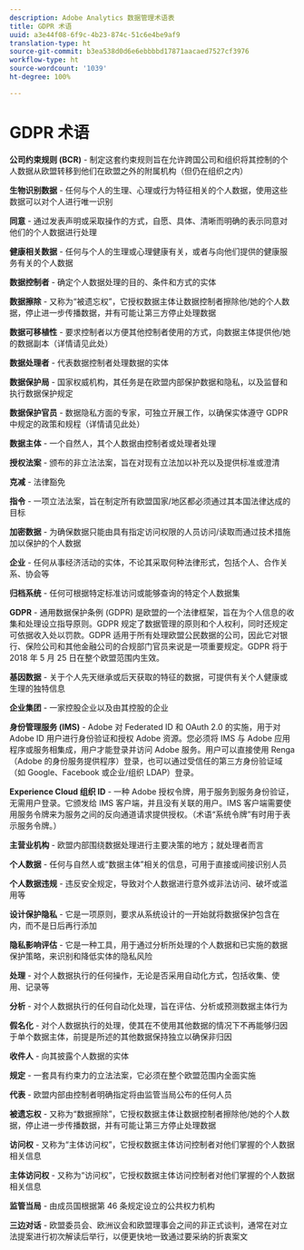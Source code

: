 ```yaml
---
description: Adobe Analytics 数据管理术语表
title: GDPR 术语
uuid: a3e44f08-6f9c-4b23-874c-51c6e4be9af9
translation-type: ht
source-git-commit: b3ea538d0d6e6ebbbbd17871aacaed7527cf3976
workflow-type: ht
source-wordcount: '1039'
ht-degree: 100%

---
```



# GDPR 术语

**公司约束规则 (BCR)** - 制定这套约束规则旨在允许跨国公司和组织将其控制的个人数据从欧盟转移到他们在欧盟之外的附属机构（但仍在组织之内）

**生物识别数据** - 任何与个人的生理、心理或行为特征相关的个人数据，使用这些数据可以对个人进行唯一识别

**同意** - 通过发表声明或采取操作的方式，自愿、具体、清晰而明确的表示同意对他们的个人数据进行处理

**健康相关数据** - 任何与个人的生理或心理健康有关，或者与向他们提供的健康服务有关的个人数据

**数据控制者** - 确定个人数据处理的目的、条件和方式的实体

**数据擦除** - 又称为“被遗忘权”，它授权数据主体让数据控制者擦除他/她的个人数据，停止进一步传播数据，并有可能让第三方停止处理数据

**数据可移植性** - 要求控制者以方便其他控制者使用的方式，向数据主体提供他/她的数据副本（详情请见此处）

**数据处理者** - 代表数据控制者处理数据的实体

**数据保护局** - 国家权威机构，其任务是在欧盟内部保护数据和隐私，以及监督和执行数据保护规定

**数据保护官员** - 数据隐私方面的专家，可独立开展工作，以确保实体遵守 GDPR 中规定的政策和规程（详情请见此处）

**数据主体** - 一个自然人，其个人数据由控制者或处理者处理

**授权法案** - 颁布的非立法法案，旨在对现有立法加以补充以及提供标准或澄清

**克减** - 法律豁免

**指令** - 一项立法法案，旨在制定所有欧盟国家/地区都必须通过其本国法律达成的目标

**加密数据** - 为确保数据只能由具有指定访问权限的人员访问/读取而通过技术措施加以保护的个人数据

**企业** - 任何从事经济活动的实体，不论其采取何种法律形式，包括个人、合作关系、协会等

**归档系统** - 任何可根据特定标准访问或能够查询的特定个人数据集

**GDPR** - 通用数据保护条例 (GDPR) 是欧盟的一个法律框架，旨在为个人信息的收集和处理设立指导原则。GDPR 规定了数据管理的原则和个人权利，同时还规定可依据收入处以罚款。GDPR 适用于所有处理欧盟公民数据的公司，因此它对银行、保险公司和其他金融公司的合规部门官员来说是一项重要规定。GDPR 将于 2018 年 5 月 25 日在整个欧盟范围内生效。

**基因数据** - 关于个人先天继承或后天获取的特征的数据，可提供有关个人健康或生理的独特信息

**企业集团** - 一家控股企业以及由其控股的企业

**身份管理服务 (IMS)** - Adobe 对 Federated ID 和 OAuth 2.0 的实施，用于对 Adobe ID 用户进行身份验证和授权 Adobe 资源。您必须将 IMS 与 Adobe 应用程序或服务相集成，用户才能登录并访问 Adobe 服务。用户可以直接使用 Renga（Adobe 的身份服务提供程序）登录，也可以通过受信任的第三方身份验证域（如 Google、Facebook 或企业/组织 LDAP）登录。

**Experience Cloud 组织 ID** - 一种 Adobe 授权令牌，用于服务到服务身份验证，无需用户登录。它颁发给 IMS 客户端，并且没有关联的用户。IMS 客户端需要使用服务令牌来为服务之间的反向通道请求提供授权。（术语“系统令牌”有时用于表示服务令牌。）

**主营业机构** - 欧盟内部围绕数据处理进行主要决策的地方；就处理者而言

**个人数据** - 任何与自然人或“数据主体”相关的信息，可用于直接或间接识别人员

**个人数据违规** - 违反安全规定，导致对个人数据进行意外或非法访问、破坏或滥用等

**设计保护隐私** - 它是一项原则，要求从系统设计的一开始就将数据保护包含在内，而不是日后再行添加

**隐私影响评估** - 它是一种工具，用于通过分析所处理的个人数据和已实施的数据保护策略，来识别和降低实体的隐私风险

**处理** - 对个人数据执行的任何操作，无论是否采用自动化方式，包括收集、使用、记录等

**分析** - 对个人数据执行的任何自动化处理，旨在评估、分析或预测数据主体行为

**假名化** - 对个人数据执行的处理，使其在不使用其他数据的情况下不再能够归因于单个数据主体，前提是所述的其他数据保持独立以确保非归因

**收件人** - 向其披露个人数据的实体

**规定** - 一套具有约束力的立法法案，它必须在整个欧盟范围内全面实施

**代表** - 欧盟内部由控制者明确指定将由监管当局公布的任何人员

**被遗忘权** - 又称为“数据擦除”，它授权数据主体让数据控制者擦除他/她的个人数据，停止进一步传播数据，并有可能让第三方停止处理数据

**访问权** - 又称为“主体访问权”，它授权数据主体访问控制者对他们掌握的个人数据相关信息

**主体访问权** - 又称为“访问权”，它授权数据主体访问控制者对他们掌握的个人数据相关信息

**监管当局** - 由成员国根据第 46 条规定设立的公共权力机构

**三边对话** - 欧盟委员会、欧洲议会和欧盟理事会之间的非正式谈判，通常在对立法提案进行初次解读后举行，以便更快地一致通过要采纳的折衷案文
